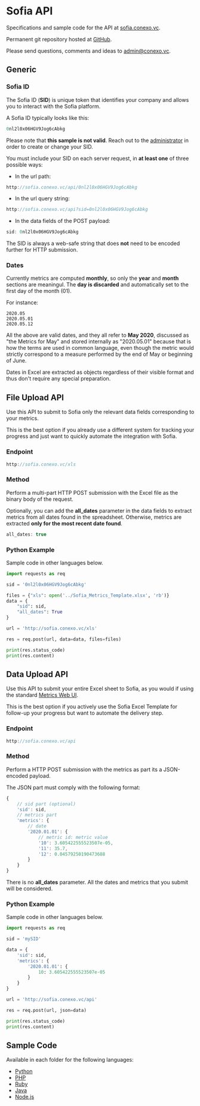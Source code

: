 # Sofia API

Specifications and sample code for the API at [sofia.conexo.vc](http://sofia.conexo.vc).

Permanent git repository hosted at [GitHub](https://github.com/isaacdlp/sofia_api/).

Please send questions, comments and ideas to [admin@conexo.vc](mailto:admin@conexo.vc).

## Generic

### Sofia ID

The Sofia ID (**SID**) is unique token that identifies your company and allows you to interact with the Sofia platform.

A Sofia ID typically looks like this:

```js
0nl2l0x06HGV9Jog6cAbkg
```

Please note that **this sample is not valid**. Reach out to the [administrator](admin@conexo.vc) in order to create or change your SID.

You must include your SID on each server request, in **at least one** of three possible ways:

* In the url path:

```js
http://sofia.conexo.vc/api/0nl2l0x06HGV9Jog6cAbkg
```

* In the url query string:

```js
http://sofia.conexo.vc/api?sid=0nl2l0x06HGV9Jog6cAbkg
```

* In the data fields of the POST payload:

```js
sid: 0nl2l0x06HGV9Jog6cAbkg
```

The SID is always a web-safe string that does **not** need to be encoded further for HTTP submission.

### Dates

Currently metrics are computed **monthly**, so only the **year** and **month** sections are meaningul. The **day is discarded** and automatically set to the first day of the month (01).

For instance:

```
2020.05
2020.05.01
2020.05.12
```

All the above are valid dates, and they all refer to **May 2020**, discussed as "the Metrics for May" and stored internally as "2020.05.01" because that is how the terms are used in common language, even though the metric would strictly correspond to a measure performed by the end of May or beginning of June.

Dates in Excel are extracted as objects regardless of their visible format and thus don't require any special preparation.

## File Upload API

Use this API to submit to Sofia only the relevant data fields corresponding to your metrics.

This is the best option if you already use a different system for tracking your progress and just want to quickly automate the integration with Sofia.

### Endpoint

```js
http://sofia.conexo.vc/xls
```

### Method

Perform a multi-part HTTP POST submission with the Excel file as the binary body of the request.

Optionally, you can add the **all_dates** parameter in the data fields to extract metrics from all dates found in the spreadsheet. Otherwise, metrics are extracted **only for the most recent date found**.

```js
all_dates: true
```

### Python Example

Sample code in other languages below.

```python
import requests as req

sid = '0nl2l0x06HGV9Jog6cAbkg'

files = {"xls": open('../Sofia_Metrics_Template.xlsx', 'rb')}
data = {
	"sid": sid,
	"all_dates": True
}

url = 'http://sofia.conexo.vc/xls'

res = req.post(url, data=data, files=files)

print(res.status_code)
print(res.content)
```

## Data Upload API

Use this API to submit your entire Excel sheet to Sofia, as you would if using the standard [Metrics Web UI](http://sofia.conexo.vc/metrics).

This is the best option if you actively use the Sofia Excel Template for follow-up your progress but want to automate the delivery step.

### Endpoint

```js
http://sofia.conexo.vc/api
```

### Method

Perform a HTTP POST submission with the metrics as part its a JSON-encoded payload.

The JSON part must comply with the following format:

```js
{
	// sid part (optional)
	'sid': sid,
	// metrics part
	'metrics': {
		// date
		'2020.01.01': {
			// metric id: metric value
			'10': 3.605422555523507e-05,
			'11': 35.7,
			'12': 0.04579250190473688
		}
	}
}
```

There is no **all_dates** parameter. All the dates and metrics that you submit will be considered.

### Python Example

Sample code in other languages below.

```python
import requests as req

sid = 'mySID'

data = {
	'sid': sid,
	'metrics': {
		'2020.01.01': {
			10: 3.605422555523507e-05
		}
	}
}

url = 'http://sofia.conexo.vc/api'

res = req.post(url, json=data)

print(res.status_code)
print(res.content)
```

## Sample Code

Available in each folder for the following languages:

* [Python](https://github.com/isaacdlp/sofia_api/tree/master/python)
* [PHP](https://github.com/isaacdlp/sofia_api/tree/master/php)
* [Ruby](https://github.com/isaacdlp/sofia_api/tree/master/ruby)
* [Java](https://github.com/isaacdlp/sofia_api/tree/master/java)
* [Node.js](https://github.com/isaacdlp/sofia_api/tree/master/node)

